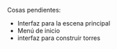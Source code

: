 Cosas pendientes:
- Interfaz para la escena principal
- Menú de inicio
- interfaz para construir torres
